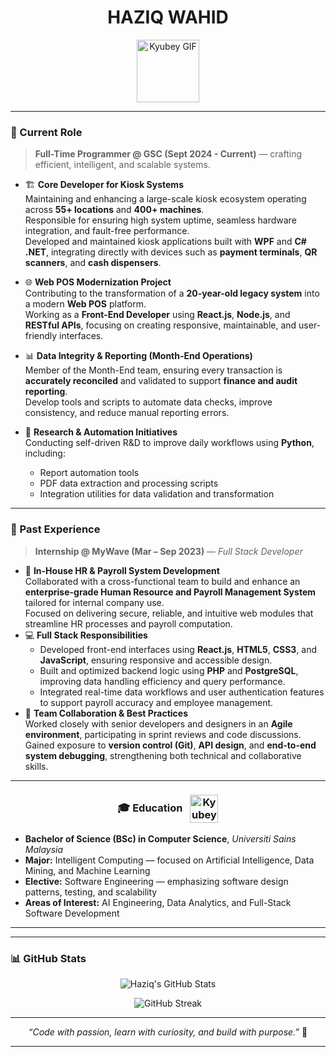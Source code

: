 <!-- Profile Header -->
<h1 align="center"> HAZIQ WAHID </h1>

<p align="center">
  <img src="https://media4.giphy.com/media/v1.Y2lkPTZjMDliOTUyaDZjZXRpeG5vcTcwNzVjZTVkc2VjOXl6NmlkMXZ1c2lmazNsYnAyaiZlcD12MV9zdGlja2Vyc19zZWFyY2gmY3Q9cw/UQ1EI1ML2ABQdbebup/200.gif" 
       height="100" width="100" alt="Kyubey GIF" />
</p>

---

### 💼 Current Role  
> **Full-Time Programmer @ GSC (Sept 2024 - Current)** — crafting efficient, intelligent, and scalable systems.

- 🏗️ **Core Developer for Kiosk Systems**  
  Maintaining and enhancing a large-scale kiosk ecosystem operating across **55+ locations** and **400+ machines**.  
  Responsible for ensuring high system uptime, seamless hardware integration, and fault-free performance.  
  Developed and maintained kiosk applications built with **WPF** and **C# .NET**, integrating directly with devices such as **payment terminals**, **QR scanners**, and **cash dispensers**.
- 🌐 **Web POS Modernization Project**  
  Contributing to the transformation of a **20-year-old legacy system** into a modern **Web POS** platform.  
  Working as a **Front-End Developer** using **React.js**, **Node.js**, and **RESTful APIs**, focusing on creating responsive, maintainable, and user-friendly interfaces.

- 📊 **Data Integrity & Reporting (Month-End Operations)**  
  Member of the Month-End team, ensuring every transaction is **accurately reconciled** and validated to support **finance and audit reporting**.  
  Develop tools and scripts to automate data checks, improve consistency, and reduce manual reporting errors.
- 🧠 **Research & Automation Initiatives**  
  Conducting self-driven R&D to improve daily workflows using **Python**, including:  
  - Report automation tools  
  - PDF data extraction and processing scripts  
  - Integration utilities for data validation and transformation
---
### 🏢 Past Experience  
> **Internship @ MyWave (Mar – Sep 2023)** — *Full Stack Developer*
- 💼 **In-House HR & Payroll System Development**  
  Collaborated with a cross-functional team to build and enhance an **enterprise-grade Human Resource and Payroll Management System** tailored for internal company use.  
  Focused on delivering secure, reliable, and intuitive web modules that streamline HR processes and payroll computation.
- 💻 **Full Stack Responsibilities**  
  - Developed front-end interfaces using **React.js**, **HTML5**, **CSS3**, and **JavaScript**, ensuring responsive and accessible design.  
  - Built and optimized backend logic using **PHP** and **PostgreSQL**, improving data handling efficiency and query performance.  
  - Integrated real-time data workflows and user authentication features to support payroll accuracy and employee management.
- 🤝 **Team Collaboration & Best Practices**  
  Worked closely with senior developers and designers in an **Agile environment**, participating in sprint reviews and code discussions.  
  Gained exposure to **version control (Git)**, **API design**, and **end-to-end system debugging**, strengthening both technical and collaborative skills.
---
<h3 align="center">
  🎓 Education 
  <img src="https://raw.githubusercontent.com/innng/innng/master/assets/kyubey.gif" 
       height="45" width="45" 
       style="vertical-align: middle; margin-left: 8px;" 
       alt="Kyubey GIF" />
</h3>

-  **Bachelor of Science (BSc) in Computer Science**, *Universiti Sains Malaysia*  
-  **Major:** Intelligent Computing — focused on Artificial Intelligence, Data Mining, and Machine Learning  
-  **Elective:** Software Engineering — emphasizing software design patterns, testing, and scalability  
-  **Areas of Interest:** AI Engineering, Data Analytics, and Full-Stack Software Development

---

---

### 📊 GitHub Stats

<p align="center">
  <img src="https://awesome-github-stats.azurewebsites.net/user-stats/HaziqWahid?cardType=github&theme=github-dark&preferLogin=false" alt="Haziq's GitHub Stats" />
</p>

<p align="center">
  <img src="https://streak-stats.demolab.com?user=HaziqWahid&theme=dark" alt="GitHub Streak"/>
</p>

---

<p align="center">
  <i>“Code with passion, learn with curiosity, and build with purpose.”</i> 💫
</p>

---
